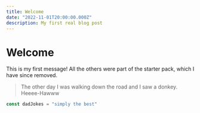 ```yaml
---
title: Welcome
date: "2022-11-01T20:00:00.000Z"
description: My first real blog post
---
```

# Welcome
This is my first message! All the others were part of the starter pack, which I have since removed. 

> The other day I was walking down the road and I saw a donkey.
> Heeee-Hawww

```js
const dadJokes = "simply the best"
```